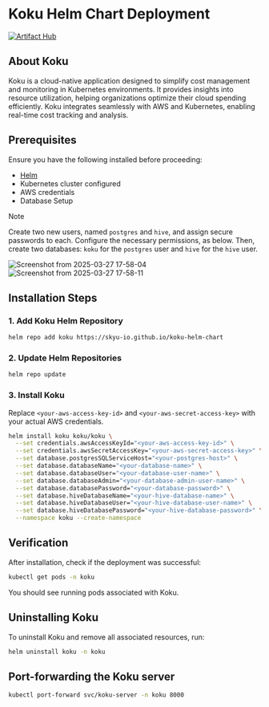 # Koku Helm Chart Deployment

[![Artifact Hub](https://img.shields.io/endpoint?url=https://artifacthub.io/badge/repository/koku)](https://artifacthub.io/packages/search?repo=koku)

## About Koku
Koku is a cloud-native application designed to simplify cost management and monitoring in Kubernetes environments. It provides insights into resource utilization, helping organizations optimize their cloud spending efficiently. Koku integrates seamlessly with AWS and Kubernetes, enabling real-time cost tracking and analysis.

## Prerequisites

Ensure you have the following installed before proceeding:
- [Helm](https://helm.sh/docs/intro/install/)
- Kubernetes cluster configured
- AWS credentials
- Database Setup 

> [!NOTE]
> Create two new users, named `postgres` and `hive`, and assign secure passwords to each. Configure the necessary permissions, as below. Then, create two databases: `koku` for the `postgres` user and `hive` for the `hive` user.

![Screenshot from 2025-03-27 17-58-04](https://github.com/user-attachments/assets/a2a03ca6-5ce1-4fd2-bbf0-a568773a4382)
![Screenshot from 2025-03-27 17-58-11](https://github.com/user-attachments/assets/6ec17191-e428-45a4-9361-f4308584dce3)

## Installation Steps

### 1. Add Koku Helm Repository

```sh
helm repo add koku https://skyu-io.github.io/koku-helm-chart
```

### 2. Update Helm Repositories

```sh
helm repo update
```

### 3. Install Koku

Replace `<your-aws-access-key-id>` and `<your-aws-secret-access-key>` with your actual AWS credentials.

```sh
helm install koku koku/koku \
  --set credentials.awsAccessKeyId="<your-aws-access-key-id>" \
  --set credentials.awsSecretAccessKey="<your-aws-secret-access-key>" \
  --set database.postgresSQLServiceHost="<your-postgres-host>" \
  --set database.databaseName="<your-database-name>" \
  --set database.databaseUser="<your-database-user-name>" \
  --set database.databaseAdmin="<your-database-admin-user-name>" \
  --set database.databasePassword="<your-database-password>" \
  --set database.hiveDatabaseName="<your-hive-database-name>" \
  --set database.hiveDatabaseUser="<your-hive-database-user-name>" \
  --set database.hiveDatabasePassword="<your-hive-database-password>" \
  --namespace koku --create-namespace
```

## Verification

After installation, check if the deployment was successful:

```sh
kubectl get pods -n koku
```

You should see running pods associated with Koku.

## Uninstalling Koku

To uninstall Koku and remove all associated resources, run:

```sh
helm uninstall koku -n koku
```


## Port-forwarding the Koku server

```sh
kubectl port-forward svc/koku-server -n koku 8000
```
